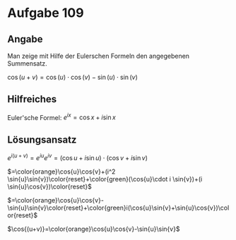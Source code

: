 # Aufgabe 109
## Angabe

Man zeige mit Hilfe der Eulerschen Formeln den angegebenen Summensatz.

$\cos{(u+v)} = \cos{(u)} \cdot \cos{(v)} - \sin{(u)} \cdot \sin{(v)}$

## Hilfreiches

Euler'sche Formel: $e^{ix}=\cos{x}+i \sin{x}$

## Lösungsansatz

$e^{i(u+v)}=e^{iu}e^{iv}=(\cos{u}+i \sin{u})\cdot (\cos{v}+i \sin{v})$

$=\color{orange}\cos{u}\cos{v}+(i^2 \sin{u}\sin{v})\color{reset}+\color{green}(\cos{u}\cdot i \sin{v})+(i \sin{u}\cos{v})\color{reset}$

$=\color{orange}\cos{u}\cos{v}-\sin{u}\sin{v}\color{reset}+\color{green}i(\cos{u}\sin{v}+\sin{u}\cos{v})\color{reset}$

$\cos{(u+v)}=\color{orange}\cos{u}\cos{v}-\sin{u}\sin{v}$